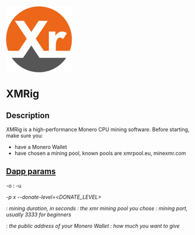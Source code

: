 ![dapp logo](./logo.png)
# XMRig
## Description
XMRig is a high-performance Monero CPU mining software.
Before starting, make sure you:
- have a Monero Wallet
- have chosen a mining pool, known pools are xmrpool.eu, minexmr.com

## [Dapp params](./iexec.json)

<TIMEOUT> -o <POOL>:<PORT> -u <ADDRESS> -p x --donate-level=<DONATE_LEVEL>

<TIMEOUT>: mining duration, in seconds
<POOL>: the xmr mining pool you chose
<PORT>: mining port, usually 3333 for beginners
<ADDRESS>: the public address of your Monero Wallet
<DONATE_LEVEL>: how much you want to give
